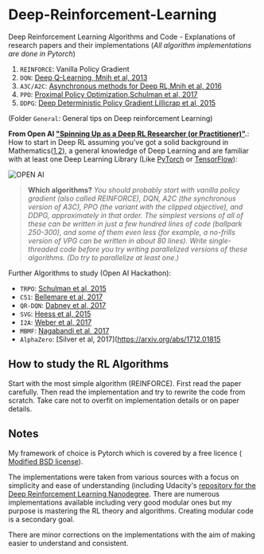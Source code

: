 # Deep-Reinforcement-Learning
Deep Reinforcement Learning Algorithms and Code - Explanations of research papers and their implementations (*All algorithm implementations are done in Pytorch*)

1. `REINFORCE`: Vanilla Policy Gradient
2. `DQN`: [Deep Q-Learning, Mnih et al, 2013](https://www.cs.toronto.edu/~vmnih/docs/dqn.pdf)
3. `A3C/A2C`: [Asynchronous methods for Deep RL,Mnih et al, 2016  ](https://arxiv.org/abs/1602.01783)
4. `PPO`: [Proximal Policy Optimization,Schulman et al, 2017](https://arxiv.org/abs/1707.06347)
5. `DDPG`: [Deep Deterministic Policy Gradient,Lillicrap et al, 2015](https://arxiv.org/abs/1509.02971)

(Folder `General`: General tips on Deep reinforcement Learning)


**From Open AI ["Spinning Up as a Deep RL Researcher (or Practitioner)"](https://spinningup.openai.com/en/latest/spinningup/spinningup.html).**: How to start in Deep RL assuming you've got a solid background in Mathematics([1](http://wiki.fast.ai/index.php/Calculus_for_Deep_Learning),[2](https://www.quantstart.com/articles/matrix-algebra-linear-algebra-for-deep-learning-part-2)), a general knowledge of Deep Learning and are familiar with at least one Deep Learning Library (Like [PyTorch](https://pytorch.org/)  or [TensorFlow](https://www.tensorflow.org/)):

![OPEN AI](https://spinningup.openai.com/en/latest/_static/spinning-up-logo2.png)

>**Which algorithms?** *You should probably start with vanilla policy gradient (also called REINFORCE), DQN, A2C (the synchronous version of A3C), PPO (the variant with the clipped objective), and DDPG, approximately in that order. The simplest versions of all of these can be written in just a few hundred lines of code (ballpark 250-300), and some of them even less (for example, a no-frills version of VPG can be written in about 80 lines). Write single-threaded code before you try writing parallelized versions of these algorithms. (Do try to parallelize at least one.)*



Further Algorithms to study (Open AI Hackathon):

* `TRPO`: [Schulman et al, 2015](https://arxiv.org/abs/1502.05477)
* `C51`: [Bellemare et al, 2017](https://arxiv.org/abs/1707.06887)
* `QR-DQN`: [Dabney et al, 2017](https://arxiv.org/abs/1710.10044)
* `SVG`: [Heess et al, 2015](https://arxiv.org/abs/1510.09142)
* `I2A`: [Weber et al, 2017](https://arxiv.org/abs/1707.06203)
* `MBMF`: [Nagabandi et al, 2017](https://sites.google.com/view/mbmf)
* `AlphaZero`: [Silver et al, 2017](https://arxiv.org/abs/1712.01815

## How to study the RL Algorithms

Start with the most simple algorithm (REINFORCE). First read the paper carefully. Then read the implementation and try to rewrite the code from scratch. Take care not to overfit on implementation details or on paper details. 

## Notes
My framework of choice is Pytorch which is covered by a free licence ([ Modified BSD license](https://en.wikipedia.org/wiki/Modified_BSD_License)).

The implementations were taken from various sources with a focus on simplicity and ease of understanding (including Udacity's [repository for the Deep Reinforcement Learning Nanodegree](https://github.com/udacity/deep-reinforcement-learning). There are numerous implementations available including very good modular ones but my purpose is mastering the RL theory and algorithms. Creating modular code is a secondary goal.

There are minor corrections on the implementations with the aim of making easier to understand and consistent.
